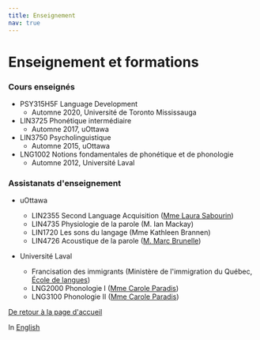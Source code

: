 ```yaml
---
title: Enseignement
nav: true
---
```


<h1>Enseignement et formations</h1>

<h3>Cours enseignés</h3>

- PSY315H5F Language Development
  - Automne 2020, Université de Toronto Mississauga
- LIN3725 Phonétique intermédiaire
  - Automne 2017, uOttawa
- LIN3750 Psycholinguistique
  - Automne 2015, uOttawa
- LNG1002 Notions fondamentales de phonétique et de phonologie
  - Automne 2012, Université Laval

<h3>Assistanats d'enseignement</h3>

- uOttawa
  - LIN2355 Second Language Acquisition ([Mme Laura Sabourin](http://artsites.uottawa.ca/laurasabourin/))
  - LIN4735 Physiologie de la parole (M. Ian Mackay)
  - LIN1720 Les sons du langage (Mme Kathleen Brannen)
  - LIN4726 Acoustique de la parole ([M. Marc Brunelle](http://aix1.uottawa.ca/%7embrunell/indexF.htm))

- Université Laval
  - Francisation des immigrants (Ministère de l'immigration du Québec, [École de langues](https://www.elul.ulaval.ca/nos-cours/francisation/))
  - LNG2000 Phonologie I ([Mme Carole Paradis](http://www.lli.ulaval.ca/le-departement/personnel/professeurs/paradis-carole/))
  - LNG3100 Phonologie II ([Mme Carole Paradis](http://www.lli.ulaval.ca/le-departement/personnel/professeurs/paradis-carole/))
 
[De retour à la page d'accueil](https://felixdtrudel.github.io/fr/index.html)

In [English](https://felixdtrudel.github.io/teaching.html)

